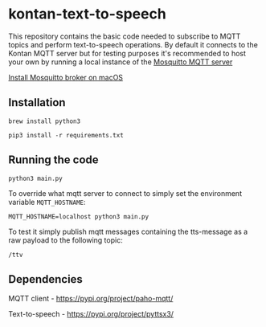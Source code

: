 # kontan-text-to-speech
This repository contains the basic code needed to subscribe to MQTT topics and perform text-to-speech operations.
By default it connects to the Kontan MQTT server but for testing purposes it's recommended to host your own by running a local instance of the [Mosquitto MQTT server](https://mosquitto.org/download/)

[Install Mosquitto broker on macOS](https://subscription.packtpub.com/book/application-development/9781787287815/1/ch01lvl1sec12/installing-a-mosquitto-broker-on-macos)


## Installation
`brew install python3`

`pip3 install -r requirements.txt`

## Running the code
`python3 main.py`

To override what mqtt server to connect to simply set the environment variable `MQTT_HOSTNAME`:

`MQTT_HOSTNAME=localhost python3 main.py`


To test it simply publish mqtt messages containing the tts-message as a raw payload to the following topic:
```
/ttv
```

## Dependencies
MQTT client - https://pypi.org/project/paho-mqtt/

Text-to-speech - https://pypi.org/project/pyttsx3/